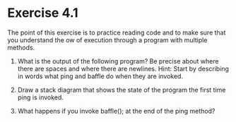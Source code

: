 # Exercise 4.1

The point of this exercise is to practice reading code and to
make sure that you understand the 
ow of execution through a program with
multiple methods.

  1. What is the output of the following program? Be precise about where
     there are spaces and where there are newlines.
            Hint: Start by describing in words what ping and baffle do when they are invoked.
        
  2. Draw a stack diagram that shows the state of the program the first time
     ping is invoked.
  
  3. What happens if you invoke baffle(); at the end of the ping method?
